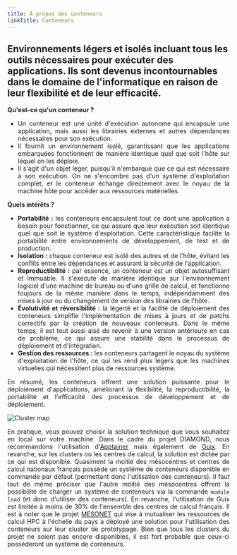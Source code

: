 ```yaml
---
title: À propos des conteneurs
linkTitle: Conteneurs
---
```


<h2 class="about-lead text-center">Environnements légers et isolés incluant tous les outils nécessaires pour exécuter des applications. Ils sont devenus incontournables dans le domaine de l'informatique en raison de leur flexibilité et de leur efficacité.</h2>

<div align="justify">

**Qu'est-ce qu'un conteneur ?**

- Un conteneur est une unité d'exécution autonome qui encapsule une application, mais aussi les librairies externes et autres dépendances nécessaires pour son exécution.
- Il fournit un environnement isolé, garantissant que les applications embarquées fonctionnent de manière identique quel que soit l'hôte sur lequel on les déploie.
- Il s'agit d'un objet léger, puisqu'il n'embarque que ce qui est nécessaire à son exécution. On ne s'encombre pas d'un système d'exploitation complet, et le conteneur échange directement avec le noyau de la machine hôte pour accéder aux ressources matérielles.

**Quels intérêts ?**

- **Portabilité :** les conteneurs encapsulent tout ce dont une application a besoin pour fonctionner, ce qui assure que leur exécution soit identique quel que soit le système d'exploitation. Cette caractéristique facilite la portabilité entre environnements de développement, de test et de production.
- **Isolation :** chaque conteneur est isolé des autres et de l'hôte, évitant les conflits entre les dépendances et assurant la sécurité de l'application.
- **Reproductibilité :** par essence, un conteneur est un objet autosuffisant et immuable. Il s'exécute de manière identique sur l'environnement logiciel d'une machine de bureau ou d'une grille de calcul, et fonctionne toujours de la même manière dans le temps, indépendamment des mises à jour ou du changement de version des librairies de l'hôte.
- **Évolutivité et réversibilité :** la légerté et la facilité de déploiement des conteneurs simplifie l'implémentation de mises à jours et de patchs correctifs par la création de nouveaux conteneurs. Dans le même temps, il est tout aussi aisé de revenir à une version antérieure en cas de problème, ce qui assure une stabilité dans le processus de déploiement et d'intégration.
- **Gestion des ressources :** les conteneurs partagent le noyau du système d'exploitation de l'hôte, ce qui les rend plus légers que les machines virtuelles qui nécessitent plus de ressources système.

En résumé, les conteneurs offrent une solution puissante pour le déploiement d'applications, améliorant la flexibilité, la reproductibilité, la portabilité et l'efficacité des processus de développement et de déploiement.

</div>

<style>
 /* Three image containers (use 25% for four, and 50% for two, etc) */
.column {
  float: left;
  /* width: 50%;
  padding: 5px; */
}

/* Clear floats after image containers */
.row::after {
  content: "";
  clear: both;
  display: table;
}
</style>

<div class="row">
  <div class="column left-about-containers">
    <img alt="Cluster map" class="cluster-map fr">
  </div>
  <div class="column right-about-containers" align="justify">

En pratique, vous pouvez choisir la solution technique que vous souhaitez en local sur votre machine. Dans le cadre du projet DIAMOND, nous recommandons l'utilisation d'[Apptainer](/about/apptainer/) mais également de [Guix](/about/guix/). En revanche, sur les clusters ou les centres de calcul, la solution est dictée par ce qui est disponible. Quasiment la moitié des mésocentres et centres de calcul nationaux français possède un système de conteneurs disponible en commande par défaut (permettant donc l'utilisation des conteneurs). Il faut tout de même préciser que l'autre moitié des mésocentres offrent la possibilité de charger un système de conteneurs via la commande `module load` (et donc d'utiliser des conteneurs). En revanche, l'utilisation de Guix est limitée à moins de $30\%$ de l'ensemble des centres de calcul français. Il est à noter que le projet [MESONET](https://www.mesonet.fr/) qui vise à mutualiser les ressources de calcul HPC à l'échelle du pays a déployé une solution pour l'utilisation des conteneurs sur leur cluster de prototypage. Bien que tous les clusters du projet ne soient pas encore disponibles, il est fort probable que ceux-ci posséderont un système de conteneurs.

  </div>
</div>
